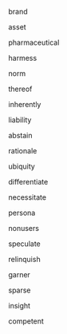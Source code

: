 brand

asset

pharmaceutical

harmess

norm

thereof

inherently

liability

abstain

rationale

ubiquity

differentiate

necessitate

persona

nonusers

speculate

relinquish

garner

sparse

insight

competent